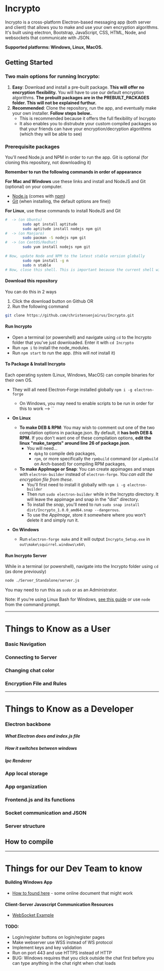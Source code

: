 # Incrypto

Incrypto is a cross-platform Electron-based messaging app (both server and client) that allows you to make and use your own encryption algorithms. It's built using electron, Bootstrap, JavaScript, CSS, HTML, Node, and websockets that communicate with JSON.

**Supported platforms: Windows, Linux, MacOS.**

## Getting Started
### Two main options for running Incrypto:
1. **Easy**: Download and install a pre-built package. **This will offer no encryption flexibility.** You will have to use our default encryption algorithms. **The prebuilt packages are in the PREBUILT_PACKAGES folder. This will not be explained furthur.**
2. **Recommended**: Clone the repository, run the app, and eventually make your own installer. **Follow steps below.**.
   * This is recommended because it offers the full flexibility of Incrypto
   * It also enables you to distrubute your custom compiled packages so that your friends can have your encryption/decryption algorithms (which they will be able to see)

### Prerequisite packages
You'll need Node.js and NPM in order to run the app. Git is optional (for cloning this repository, not downloading it)

**Remember to run the following commands in order of appearance**

**For Mac and Windows** use these links and install and NodeJS and Git (optional) on your computer.
* [Node.js](https://nodejs.org/en/download/current/) (comes with [npm](http://npmjs.com)) 
* [Git](https://git-scm.com) (when installing, the default options are fine))

**For Linux**, use these commands to install NodeJS and Git
```bash
#  -> (on Ubuntu)
        sudo apt install aptitude
        sudo aptitude install nodejs npm git
#  -> (on Manjaro)
        sudo pacman -S nodejs npm git
#  -> (on CentOS/Redhat)
        sudo yum install nodejs npm git
        
# Now, update Node and NPM to the latest stable version globally
        sudo npm install -g n
        sudo n stable
# Now, close this shell. This is important because the current shell will remember the old location of npm, which we don't want.
```

#### Download this repository
You can do this in 2 ways
1. Click the download button on Github OR
2. Run the following command
```bash
git clone https://github.com/christensenjairus/Incrypto.git
```
#### Run Incrypto
* Open a terminal (or powershell) and navigate using `cd` to the Incrypto folder that you've just downloaded. Enter it with `cd Incrypto`
* Run `npm i` to install the node_modules.
* Run `npm start` to run the app. (this will *not* install it)

#### To Package & Install Incrypto
Each operating system (Linux, Windows, MacOS) can compile binaries for their own OS.
* They will all need Electron-Forge installed globally
`npm i -g electron-forge`
   * On Windows, you may need to enable scripts to be run in order for this to work --> ``

* **On Linux**
   * **To make DEB & RPM**: You may wish to comment out one of the two compilation options in package.json. By default, it **has both DEB & RPM.** If you don't want one of these compilation options, **edit the linux "make_targets" around line 26 of package.json**.
      * You will need...
         * `dpkg` to compile deb packages, 
         * `rpm`, or more specifically the `rpmbuild` command (or `alpmbuild` on Arch-based) for compiling RPM packages, 
   * **To make AppImage or Snap**: You can create appimages and snaps with `electron-builder` instead of `electron-forge`. *You can edit the encryption file from these*. 
      * You'll first need to install it globally with `npm i -g electron-builder`
      * Then run `sudo electron-builder` while in the Incrypto directory. It will leave the appimage and snap in the "dist" directory. 
      * To install the *snap*, you'll need to run `sudo snap install dist/Incrypto_1.0.0_amd64.snap --dangerous`.
      * To use the *AppImage*, store it somewhere where you won't delete it and simply run it.
* **On Windows**
   * Run `electron-forge make` and it will output `Incrypto_Setup.exe` in `out\make\squirrel.windows\x64\`

#### Run Incrypto Server
While in a terminal (or powershell), navigate into the Incrypto folder using `cd` (as done previously)
```bash
node ./Server_Standalone/server.js
```
You may need to run this as `sudo` or as an Administrator.

Note: If you're using Linux Bash for Windows, [see this guide](https://www.howtogeek.com/261575/how-to-run-graphical-linux-desktop-applications-from-windows-10s-bash-shell/) or use `node` from the command prompt.
* * *
# Things to Know as a User
### Basic Navigation
### Connecting to Server
### Changing chat color
### Encryption File and Rules
* * *
# Things to Know as a Developer
### Electron backbone
##### What Electron does and index.js file 
##### How it switches between windows 
##### Ipc Renderer
### App local storage
### App organization
### Frontend.js and its functions
### Socket communication and JSON
### Server structure
## How to compile

* * *
# Things for our Dev Team to know
#### Building Windows App
- [How to found here](https://ourcodeworld.com/articles/read/365/how-to-create-a-windows-installer-for-an-application-built-with-electron-framework) - some online document that might work

#### Client-Server Javascript Communication Resources
- [WebSocket Example](https://www.cronj.com/blog/node-js-websocket-examples-chat-features-client-server-communication/)

#### TODO:
* Login/register buttons on login/register pages
* Make webserver use WSS instead of WS protocol
* Implement keys and key validation
* Run on port 443 and use HTTPS instead of HTTP
* BUG: Windows requires that you click outside the chat first before you can type anything in the chat right when chat loads
